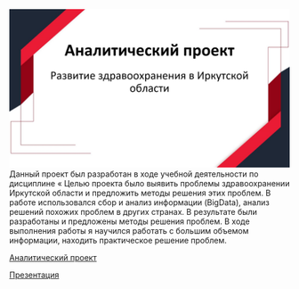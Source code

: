 

<img src="images/analytic project.jpg?raw=true"/>
Данный проект был разработан в ходе учебной деятельности по дисциплине «
Целью проекта было выявить проблемы здравоохранении Иркутской области и предложить методы решения этих проблем. В работе использовался сбор и анализ информации (BigData), анализ решений похожих проблем в других странах. В результате были разработаны и предложены методы решения проблем.
В ходе выполнения работы я научился работать с большим объемом информации, находить практическое решение проблем.

[Аналитический проект](/pdf/analytic.pdf)

[Презентация](/pdf/project.pdf)




<!-- Remove above link if you don't want to attibute -->
